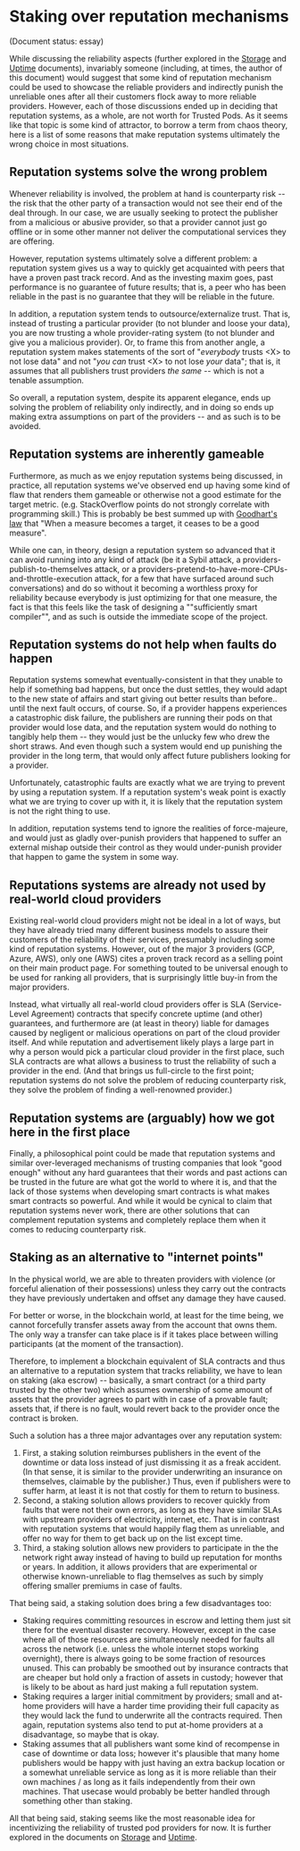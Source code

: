 # Staking over reputation mechanisms

(Document status: essay)

While discussing the reliability aspects (further explored in the [Storage](STORAGE.md) and [Uptime](UPTIME.md) documents), invariably someone (including, at times, the author of this document) would suggest that some kind of reputation mechanism could be used to showcase the reliable providers and indirectly punish the unreliable ones after all their customers flock away to more reliable providers. However, each of those discussions ended up in deciding that reputation systems, as a whole, are not worth for Trusted Pods. As it seems like that topic is some kind of attractor, to borrow a term from chaos theory, here is a list of some reasons that make reputation systems ultimately the wrong choice in most situations.

## Reputation systems solve the wrong problem

Whenever reliability is involved, the problem at hand is counterparty risk -- the risk that the other party of a transaction would not see their end of the deal through. In our case, we are usually seeking to protect the publisher from a malicious or abusive provider, so that a provider cannot just go offline or in some other manner not deliver the computational services they are offering.

However, reputation systems ultimately solve a different problem: a reputation system gives us a way to quickly get acquainted with peers that have a proven past track record. And as the investing maxim goes, past performance is no guarantee of future results; that is, a peer who has been reliable in the past is no guarantee that they will be reliable in the future.

In addition, a reputation system tends to outsource/externalize trust. That is, instead of trusting a particular provider (to not blunder and loose your data), you are now trusting a whole provider-rating system (to not blunder and give you a malicious provider). Or, to frame this from another angle, a reputation system makes statements of the sort of "*everybody* trusts \<X\> to not lose data" and not "*you can* trust \<X\> to not lose *your* data"; that is, it assumes that all publishers trust providers *the same* -- which is not a tenable assumption.

So overall, a reputation system, despite its apparent elegance, ends up solving the problem of reliability only indirectly, and in doing so ends up making extra assumptions on part of the providers -- and as such is to be avoided.

## Reputation systems are inherently gameable

Furthermore, as much as we enjoy reputation systems being discussed, in practice, all reputation systems we've observed end up having some kind of flaw that renders them gameable or otherwise not a good estimate for the target metric. (e.g. StackOverflow points do not strongly correlate with programming skill.) This is probably be best summed up with [Goodhart's law](https://en.wikipedia.org/wiki/Goodhart%27s_law) that "When a measure becomes a target, it ceases to be a good measure".

While one can, in theory, design a reputation system so advanced that it can avoid running into any kind of attack (be it a Sybil attack, a providers-publish-to-themselves attack, or a providers-pretend-to-have-more-CPUs-and-throttle-execution attack, for a few that have surfaced around such conversations) and do so without it becoming a worthless proxy for reliability because everybody is just optimizing for that one measure, the fact is that this feels like the task of designing a ""sufficiently smart compiler"", and as such is outside the immediate scope of the project.

## Reputation systems do not help when faults do happen

Reputation systems somewhat eventually-consistent in that they unable to help if something bad happens, but once the dust settles, they would adapt to the new state of affairs and start giving out better results than before.. until the next fault occurs, of course. So, if a provider happens experiences a catastrophic disk failure, the publishers are running their pods on that provider would lose data, and the reputation system would do nothing to tangibly help them -- they would just be the unlucky few who drew the short straws. And even though such a system would end up punishing the provider in the long term, that would only affect future publishers looking for a provider.

Unfortunately, catastrophic faults are exactly what we are trying to prevent by using a reputation system. If a reputation system's weak point is exactly what we are trying to cover up with it, it is likely that the reputation system is not the right thing to use.

In addition, reputation systems tend to ignore the realities of force-majeure, and would just as gladly over-punish providers that happened to suffer an external mishap outside their control as they would under-punish provider that happen to game the system in some way.

## Reputations systems are already not used by real-world cloud providers

Existing real-world cloud providers might not be ideal in a lot of ways, but they have already tried many different business models to assure their customers of the reliability of their services, presumably including some kind of reputation systems. However, out of the major 3 providers (GCP, Azure, AWS), only one (AWS) cites a proven track record as a selling point on their main product page. For something touted to be universal enough to be used for ranking all providers, that is surprisingly little buy-in from the major providers.

Instead, what virtually all real-world cloud providers offer is SLA (Service-Level Agreement) contracts that specify concrete uptime (and other) guarantees, and furthermore are (at least in theory) liable for damages caused by negligent or malicious operations on part of the cloud provider itself. And while reputation and advertisement likely plays a large part in why a person would pick a particular cloud provider in the first place, such SLA contracts are what allows a business to trust the reliability of such a provider in the end. (And that brings us full-circle to the first point; reputation systems do not solve the problem of reducing counterparty risk, they solve the problem of finding a well-renowned provider.)

## Reputation systems are (arguably) how we got here in the first place

Finally, a philosophical point could be made that reputation systems and similar over-leveraged mechanisms of trusting companies that look "good enough" without any hard guarantees that their words and past actions can be trusted in the future are what got the world to where it is, and that the lack of those systems when developing smart contracts is what makes smart contracts so powerful. And while it would be cynical to claim that reputation systems never work, there are other solutions that can complement reputation systems and completely replace them when it comes to reducing counterparty risk.

## Staking as an alternative to "internet points"

In the physical world, we are able to threaten providers with violence (or forceful alienation of their possessions) unless they carry out the contracts they have previously undertaken and offset any damage they have caused.

For better or worse, in the blockchain world, at least for the time being, we cannot forcefully transfer assets away from the account that owns them. The only way a transfer can take place is if it takes place between willing participants (at the moment of the transaction).

Therefore, to implement a blockchain equivalent of SLA contracts and thus an alternative to a reputation system that tracks reliability, we have to lean on staking (aka escrow) -- basically, a smart contract (or a third party trusted by the other two) which assumes ownership of some amount of assets that the provider agrees to part with in case of a provable fault; assets that, if there is no fault, would revert back to the provider once the contract is broken.

Such a solution has a three major advantages over any reputation system:

1. First, a staking solution reimburses publishers in the event of the downtime or data loss instead of just dismissing it as a freak accident. (In that sense, it is similar to the provider underwriting an insurance on themselves, claimable by the publisher.) Thus, even if publishers were to suffer harm, at least it is not that costly for them to return to business.
2. Second, a staking solution allows providers to recover quickly from faults that were not their own errors, as long as they have similar SLAs with upstream providers of electricity, internet, etc. That is in contrast with reputation systems that would happily flag them as unreliable, and offer no way for them to get back up on the list except time.
3. Third, a staking solution allows new providers to participate in the the network right away instead of having to build up reputation for months or years. In addition, it allows providers that are experimental or otherwise known-unreliable to flag themselves as such by simply offering smaller premiums in case of faults.

That being said, a staking solution does bring a few disadvantages too:

* Staking requires committing resources in escrow and letting them just sit there for the eventual disaster recovery. However, except in the case where all of those resources are simultaneously needed for faults all across the network (i.e. unless the whole internet stops working overnight), there is always going to be some fraction of resources unused. This can probably be smoothed out by insurance contracts that are cheaper but hold only a fraction of assets in custody; however that is likely to be about as hard just making a full reputation system.
* Staking requires a larger initial commitment by providers; small and at-home providers will have a harder time providing their full capacity as they would lack the fund to underwrite all the contracts required. Then again, reputation systems also tend to put at-home providers at a disadvantage, so maybe that is okay.
* Staking assumes that all publishers want some kind of recompense in case of downtime or data loss; however it's plausible that many home publishers would be happy with just having an extra backup location or a somewhat unreliable service as long as it is more reliable than their own machines / as long as it fails independently from their own machines. That usecase would probably be better handled through something other than staking.

All that being said, staking seems like the most reasonable idea for incentivizing the reliability of trusted pod providers for now. It is further explored in the documents on [Storage](STORAGE.md) and [Uptime](UPTIME.md).
